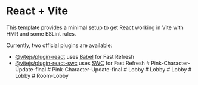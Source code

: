 # React + Vite

This template provides a minimal setup to get React working in Vite with HMR and some ESLint rules.

Currently, two official plugins are available:

- [@vitejs/plugin-react](https://github.com/vitejs/vite-plugin-react/blob/main/packages/plugin-react/README.md) uses [Babel](https://babeljs.io/) for Fast Refresh
- [@vitejs/plugin-react-swc](https://github.com/vitejs/vite-plugin-react-swc) uses [SWC](https://swc.rs/) for Fast Refresh
#   P i n k - C h a r a c t e r - U p d a t e - f i n a l  
 #   P i n k - C h a r a c t e r - U p d a t e - f i n a l  
 #   L o b b y  
 #   L o b b y  
 #   L o b b y  
 #   L o b b y  
 #   R o o m - L o b b y  
 